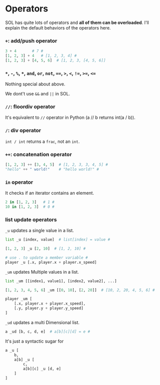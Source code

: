 # Operators

SOL has quite lots of operators and **all of them can be overloaded**. I'll explain the default behaviors of the operators here.

### `+`: add/push operator
```python
3 + 4       # 7 #
[1, 2, 3] + 4   # [1, 2, 3, 4] #
[1, 2, 3] + [4, 5, 6]  # [1, 2, 3, [4, 5, 6]]
```

### `*`, `-`, `%`, `*`, `and`, `or`, `not`, `==`, `>`, `<`, `!=`, `>=`, `<=`

Nothing special about above.

We dont't use `&&` and `||` in SOL.


### `//`: floordiv operator

It's equivalent to `//` operator in Python (a // b returns int(a / b)).

### `/`: div operator

`int / int` returns a `frac`, not an `int`.

### `++`: concatenation operator
```python
[1, 2, 3] ++ [3, 4, 5]  # [1, 2, 3, 3, 4, 5] #
"hello" ++ " world!"    # "hello world!" #
```

### `in` operator

It checks if an iterator contains an element.
```python
2 in [1, 2, 3]   # 1 #
10 in [1, 2, 3]  # 0 #
```


### list update operators

`_u` updates a single value in a list.
```python
list _u [index, value]  # list[index] = value #

[1, 2, 3] _u [2, 10]  # [1, 2, 10] #

# use . to update a member variable #
player _u [.x, player.x + player.x_speed]
```

`_um` updates Multiple values in a list.
```python
list _um [[index1, value1], [index2, value2], ...]

[1, 2, 3, 4, 5, 6] _um [[0, 10], [2, 20]]  # [10, 2, 20, 4, 5, 6] #

player _um [
    [.x, player.x + player.x_speed],
    [.y, player.y + player.y_speed]
]
```

`_ud` updates a multi Dimensional list.

```python
a _ud [b, c, d, e]  # a[b][c][d] = e #
```

It's just a syntactic sugar for
```python
a _u [
    b,
    a[b] _u [
        c,
        a[b][c] _u [d, e]
    ]
]
```

